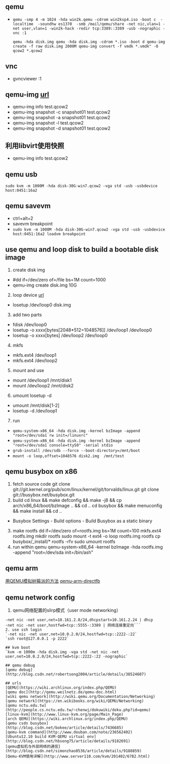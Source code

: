 ## qemu
- `qemu -smp 4 -m 1024 -hda win2k.qemu -cdrom win2ksp4.iso -boot c 
	-localtime 
	-soundhw es1370 
	-smb /mail/qemu/share
	-net nic,vlan=1 -net user,vlan=1 -win2k-hack -redir tcp:3389::3389
	-usb
	-nographic -vnc :1`
    
    `
    qemu -hda disk.img
    qemu -hda disk.img -cdrom *.iso -boot d
    qemu-img create -f raw disk.img 2000M
    qemu-img convert -f vmdk *.vmdk" -O qcow2 *.qcow2
    `
## vnc
- gvncviewer :1

## qemu-img [url](http://blog.csdn.net/gg296231363/article/details/6899533)
- qemu-img info test.qcow2
- qemu-img snapshot -c snapshot01 test.qcow2
- qemu-img snapshot -a snapshot01 test.qcow2
- qemu-img snapshot -l test.qcow2
- qemu-img snapshot -d snapshot01 test.qcow2 

## 利用libvirt使用快照
- qemu-img info test.qcow2

## qemu usb
`sudo kvm -m 1000M -hda disk-30G-win7.qcow2 -vga std -usb -usbdevice host:0451:16a2`

## qemu savevm
- ctrl+alt+2
- savevm breakpoint
- `sudo kvm -m 1000M -hda disk-30G-win7.qcow2 -vga std -usb -usbdevice host:0451:16a2 loadvm breakpoint`

## use qemu and loop disk to build a bootable disk image
1. create disk img
- #dd if=/dev/zero of=/file bs=1M count=1000
- qemu-img create disk.img 10G
2. loop device [url](http://blog.csdn.net/bokee/article/details/6835082)
- losetup /dev/loop0 disk.img
3. add two parts
- fdisk /dev/loop0
- losetup -o xxxx[bytes[2048*512=1048576]] /dev/loop1 /dev/loop0
- losetup -o xxxx[bytes] /dev/loop2 /dev/loop0
4. mkfs
- mkfs.ext4 /dev/loop1
- mkfs.ext4 /dev/loop2
5. mount and use
- mount /dev/loop1 /mnt/disk1
- mount /dev/loop2 /mnt/disk2
6. umount losetup -d
- umount /mnt/disk[1-2]
- losetup -d /dev/loop1
7. run
- `qemu-system-x86_64 -hda disk.img -kernel bzImage -append "root=/dev/sda1 rw init=/linuxrc"`
- `qemu-system-x86_64 -hda disk.img -kernel bzImage -append "root=/dev/sda1 console=ttyS0" -serial stdio`
- `grub-install /dev/sdb --force --boot-directory=/mnt/boot`
- `mount -o loop,offset=1048576 disk2.img  /mnt/test`

## qemu busybox on x86
1. fetch source code
git clone git://git.kernel.org/pub/scm/linux/kernel/git/torvalds/linux.git
git clone git://busybox.net/busybox.git
2. build
cd linux && make defconfig && make -j8 && cp arch/x86_64/boot/bzImage .. && cd ..
cd busybox && make menuconfig && make install && cd ..
- Busybox Settings - Build options - Build Busybox as a static binary
3. make rootfs
dd if=/dev/zero of=rootfs.img bs=1M count=100
mkfs.ext4 rootfs.img
mkdir rootfs
sudo mount -t ext4 -o loop rootfs.img rootfs
cp busybox/_install/* rootfs -rfv
sudo umount rootfs
4. run within qemu
qemu-system-x86_64 -kernel bzImage -hda rootfs.img -append "root=/dev/sda init=/bin/ash"

## qemu arm
[用QEMU模拟树莓派的方法](http://blog.csdn.net/robertsong2004/article/details/38532069)
[qemu-arm-directfb](http://free-electrons.com/community/demos/qemu-arm-directfb)

## qemu network config
1. qemu网络配置的slirp模式（user mode networking）
```-net nic -net user,net=10.161.2.0/24 | 指定子网及掩码
-net nic -net user,net=10.161.2.0/24,dhcpstart=10.161.2.24 | dhcp
-net nic -net user,hostfwd=tcp::5555-:3389 | 网络连接重定向```
2. use ssh login
`-net nic -net user,net=10.0.2.0/24,hostfwd=tcp::2222-:22`
`ssh root@127.0.0.1 -p 2222`

## kvm boot
`kvm -m 1000m -hda disk.img -vga std -net nic -net user,net=10.0.2.0/24,hostfwd=tcp::2222-:22 -nographic`

## qemu debug
[qemu debug](http://blog.csdn.net/robertsong2004/article/details/38524607)

## urls
[QEMU](https://wiki.archlinux.org/index.php/QEMU)
[qemu doc](http://qemu.weilnetz.de/qemu-doc.html)
[wiki qemu network](http://wiki.qemu.org/Documentation/Networking)
[qemu network](https://en.wikibooks.org/wiki/QEMU/Networking)
[qemu nctu.edu.tw](http://people.cs.nctu.edu.tw/~chenwj/dokuwiki/doku.php?id=qemu)
[linux-kvm](http://www.linux-kvm.org/page/Main_Page)
[arch QEMU](https://wiki.archlinux.org/index.php/QEMU)
[qemu csdn busybox](http://blog.csdn.net/bokee/article/details/7436685)
[qemu-kvm command](http://www.douban.com/note/236562402)
[Ubuntu12.10 build KVM-QEMU virtual env](http://blog.csdn.net/hbsong75/article/details/9182691)
[qemu虚拟机与外部网络的通信](http://blog.csdn.net/simonzhao0536/article/details/9188859)
[Qemu-KVM使用详解](http://www.server110.com/kvm/201402/6782.html)
